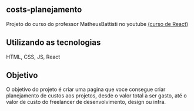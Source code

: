 ## costs-planejamento

Projeto do curso do professor MatheusBattisti no youtube [(curso de React)](https://www.youtube.com/watch?v=FXqX7oof0I4&list=PLnDvRpP8BneyVA0SZ2okm-QBojomniQVO&ab_channel=MatheusBattisti-HoradeCodar)


## Utilizando as tecnologias

HTML, CSS, JS, React


## Objetivo
O objetivo do projeto é criar uma pagina que voce consegue criar planejamento de custos aos projetos, desde o valor total a ser gasto, até o valor de custo do freelancer de desenvolvimento, design ou infra.

